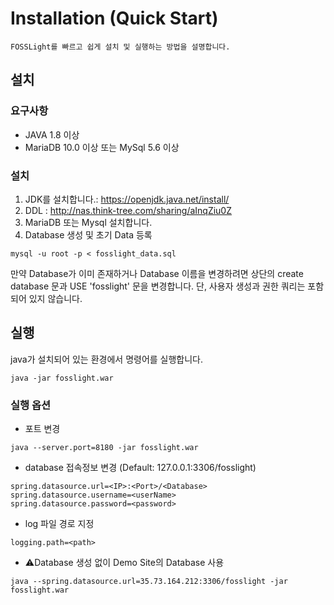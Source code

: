 # Installation (Quick Start)
```note
FOSSLight를 빠르고 쉽게 설치 및 실행하는 방법을 설명합니다.
```
## 설치
### 요구사항
- JAVA 1.8 이상
- MariaDB 10.0 이상 또는 MySql 5.6 이상

### 설치
1. JDK를 설치합니다.: https://openjdk.java.net/install/
2. DDL : http://nas.think-tree.com/sharing/aInqZiu0Z 
3. MariaDB 또는 Mysql 설치합니다. 
4. Database 생성 및 초기 Data 등록
```
mysql -u root -p < fosslight_data.sql
```
만약 Database가 이미 존재하거나 Database 이름을 변경하려면 상단의 create database 문과 USE 'fosslight' 문을 변경합니다.
단, 사용자 생성과 권한 쿼리는 포함되어 있지 않습니다. 

## 실행
java가 설치되어 있는 환경에서 명령어를 실행합니다. 
```
java -jar fosslight.war
```
### 실행 옵션
- 포트 변경
```
java --server.port=8180 -jar fosslight.war
```
- database 접속정보 변경 (Default: 127.0.0.1:3306/fosslight)
```
spring.datasource.url=<IP>:<Port>/<Database>
spring.datasource.username=<userName>
spring.datasource.password=<password>
```
- log 파일 경로 지정
```
logging.path=<path>
```
- ⚠️Database 생성 없이 Demo Site의 Database 사용
```
java --spring.datasource.url=35.73.164.212:3306/fosslight -jar fosslight.war
```
